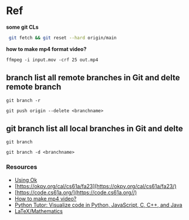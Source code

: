 # Ref

**some git CLs**

```bash
 git fetch && git reset --hard origin/main
```

**how to make mp4 format video?**

```
ffmpeg -i input.mov -crf 25 out.mp4
```

## branch list all remote branches in Git and delte remote branch

```
git branch -r
```

```
git push origin --delete <branchname>
```

## git branch list all local branches in Git and delte

```
git branch
```

```
git branch -d <branchname>
```

### Resources

-  [Using Ok](https://cs61a.org/articles/using-ok.html)
-  [https://okpy.org/cal/cs61a/fa23](https://okpy.org/cal/cs61a/fa23/)
-  [https://code.cs61a.org/](https://code.cs61a.org//)
-  [How to make mp4 video?](How-to-convert-to-mp4-format-video.md)
-  [Python Tutor: Visualize code in Python, JavaScript, C, C++, and Java](https://pythontutor.com/visualize.html#mode=edit)
-  [LaTeX/Mathematics](https://en.wikibooks.org/wiki/LaTeX/Mathematics)